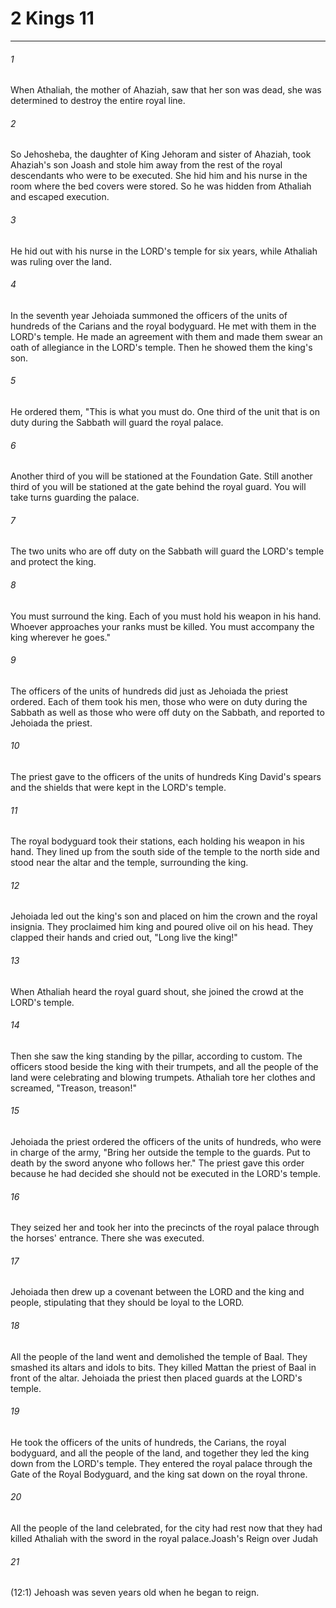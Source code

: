# 2 Kings 11
***



###### 1 
When Athaliah, the mother of Ahaziah, saw that her son was dead, she was determined to destroy the entire royal line. 

###### 2 
So Jehosheba, the daughter of King Jehoram and sister of Ahaziah, took Ahaziah's son Joash and stole him away from the rest of the royal descendants who were to be executed. She hid him and his nurse in the room where the bed covers were stored. So he was hidden from Athaliah and escaped execution. 

###### 3 
He hid out with his nurse in the LORD's temple for six years, while Athaliah was ruling over the land. 

###### 4 
In the seventh year Jehoiada summoned the officers of the units of hundreds of the Carians and the royal bodyguard. He met with them in the LORD's temple. He made an agreement with them and made them swear an oath of allegiance in the LORD's temple. Then he showed them the king's son. 

###### 5 
He ordered them, "This is what you must do. One third of the unit that is on duty during the Sabbath will guard the royal palace. 

###### 6 
Another third of you will be stationed at the Foundation Gate. Still another third of you will be stationed at the gate behind the royal guard. You will take turns guarding the palace. 

###### 7 
The two units who are off duty on the Sabbath will guard the LORD's temple and protect the king. 

###### 8 
You must surround the king. Each of you must hold his weapon in his hand. Whoever approaches your ranks must be killed. You must accompany the king wherever he goes." 

###### 9 
The officers of the units of hundreds did just as Jehoiada the priest ordered. Each of them took his men, those who were on duty during the Sabbath as well as those who were off duty on the Sabbath, and reported to Jehoiada the priest. 

###### 10 
The priest gave to the officers of the units of hundreds King David's spears and the shields that were kept in the LORD's temple. 

###### 11 
The royal bodyguard took their stations, each holding his weapon in his hand. They lined up from the south side of the temple to the north side and stood near the altar and the temple, surrounding the king. 

###### 12 
Jehoiada led out the king's son and placed on him the crown and the royal insignia. They proclaimed him king and poured olive oil on his head. They clapped their hands and cried out, "Long live the king!" 

###### 13 
When Athaliah heard the royal guard shout, she joined the crowd at the LORD's temple. 

###### 14 
Then she saw the king standing by the pillar, according to custom. The officers stood beside the king with their trumpets, and all the people of the land were celebrating and blowing trumpets. Athaliah tore her clothes and screamed, "Treason, treason!" 

###### 15 
Jehoiada the priest ordered the officers of the units of hundreds, who were in charge of the army, "Bring her outside the temple to the guards. Put to death by the sword anyone who follows her." The priest gave this order because he had decided she should not be executed in the LORD's temple. 

###### 16 
They seized her and took her into the precincts of the royal palace through the horses' entrance. There she was executed. 

###### 17 
Jehoiada then drew up a covenant between the LORD and the king and people, stipulating that they should be loyal to the LORD. 

###### 18 
All the people of the land went and demolished the temple of Baal. They smashed its altars and idols to bits. They killed Mattan the priest of Baal in front of the altar. Jehoiada the priest then placed guards at the LORD's temple. 

###### 19 
He took the officers of the units of hundreds, the Carians, the royal bodyguard, and all the people of the land, and together they led the king down from the LORD's temple. They entered the royal palace through the Gate of the Royal Bodyguard, and the king sat down on the royal throne. 

###### 20 
All the people of the land celebrated, for the city had rest now that they had killed Athaliah with the sword in the royal palace.Joash's Reign over Judah 

###### 21 
(12:1) Jehoash was seven years old when he began to reign.
